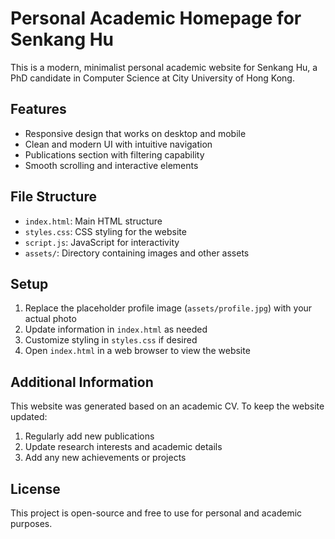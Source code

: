 # Personal Academic Homepage for Senkang Hu

This is a modern, minimalist personal academic website for Senkang Hu, a PhD candidate in Computer Science at City University of Hong Kong.

## Features

- Responsive design that works on desktop and mobile
- Clean and modern UI with intuitive navigation
- Publications section with filtering capability
- Smooth scrolling and interactive elements

## File Structure

- `index.html`: Main HTML structure
- `styles.css`: CSS styling for the website
- `script.js`: JavaScript for interactivity
- `assets/`: Directory containing images and other assets

## Setup

1. Replace the placeholder profile image (`assets/profile.jpg`) with your actual photo
2. Update information in `index.html` as needed
3. Customize styling in `styles.css` if desired
4. Open `index.html` in a web browser to view the website

## Additional Information

This website was generated based on an academic CV. To keep the website updated:

1. Regularly add new publications
2. Update research interests and academic details
3. Add any new achievements or projects

## License

This project is open-source and free to use for personal and academic purposes. 